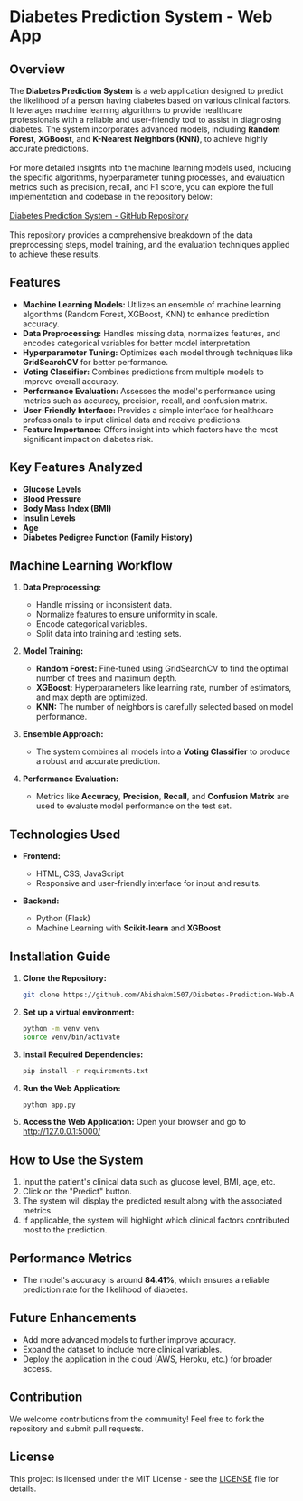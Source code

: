 # Diabetes Prediction System - Web App

## Overview
The **Diabetes Prediction System** is a web application designed to predict the likelihood of a person having diabetes based on various clinical factors. It leverages machine learning algorithms to provide healthcare professionals with a reliable and user-friendly tool to assist in diagnosing diabetes. The system incorporates advanced models, including **Random Forest**, **XGBoost**, and **K-Nearest Neighbors (KNN)**, to achieve highly accurate predictions.
<br> <br>For more detailed insights into the machine learning models used, including the specific algorithms, hyperparameter tuning processes, and evaluation metrics such as precision, recall, and F1 score, you can explore the full implementation and codebase in the repository below:
 <br> <br>[Diabetes Prediction System - GitHub Repository](https://github.com/Abishakm1507/Diabetes-Prediction)
 <br> <br>This repository provides a comprehensive breakdown of the data preprocessing steps, model training, and the evaluation techniques applied to achieve these results.

## Features
- **Machine Learning Models:** Utilizes an ensemble of machine learning algorithms (Random Forest, XGBoost, KNN) to enhance prediction accuracy.
- **Data Preprocessing:** Handles missing data, normalizes features, and encodes categorical variables for better model interpretation.
- **Hyperparameter Tuning:** Optimizes each model through techniques like **GridSearchCV** for better performance.
- **Voting Classifier:** Combines predictions from multiple models to improve overall accuracy.
- **Performance Evaluation:** Assesses the model's performance using metrics such as accuracy, precision, recall, and confusion matrix.
- **User-Friendly Interface:** Provides a simple interface for healthcare professionals to input clinical data and receive predictions.
- **Feature Importance:** Offers insight into which factors have the most significant impact on diabetes risk.

## Key Features Analyzed
- **Glucose Levels**
- **Blood Pressure**
- **Body Mass Index (BMI)**
- **Insulin Levels**
- **Age**
- **Diabetes Pedigree Function (Family History)**

## Machine Learning Workflow
1. **Data Preprocessing:**
   - Handle missing or inconsistent data.
   - Normalize features to ensure uniformity in scale.
   - Encode categorical variables.
   - Split data into training and testing sets.

2. **Model Training:**
   - **Random Forest:** Fine-tuned using GridSearchCV to find the optimal number of trees and maximum depth.
   - **XGBoost:** Hyperparameters like learning rate, number of estimators, and max depth are optimized.
   - **KNN:** The number of neighbors is carefully selected based on model performance.

3. **Ensemble Approach:**
   - The system combines all models into a **Voting Classifier** to produce a robust and accurate prediction.

4. **Performance Evaluation:**
   - Metrics like **Accuracy**, **Precision**, **Recall**, and **Confusion Matrix** are used to evaluate model performance on the test set.

## Technologies Used
- **Frontend:**
  - HTML, CSS, JavaScript
  - Responsive and user-friendly interface for input and results.
  
- **Backend:**
  - Python (Flask)
  - Machine Learning with **Scikit-learn** and **XGBoost**
  
## Installation Guide

1. **Clone the Repository:**
   ```bash
   git clone https://github.com/Abishakm1507/Diabetes-Prediction-Web-App.git
   
1. **Set up a virtual environment:**
   ```bash
   python -m venv venv
   source venv/bin/activate 


3. **Install Required Dependencies:**
   ```bash
   pip install -r requirements.txt

4. **Run the Web Application:**
   ```bash
   python app.py

5. **Access the Web Application:**  Open your browser and go to http://127.0.0.1:5000/

## How to Use the System

1. Input the patient's clinical data such as glucose level, BMI, age, etc.
2. Click on the "Predict" button.
3. The system will display the predicted result along with the associated metrics.
4. If applicable, the system will highlight which clinical factors contributed most to the prediction.

## Performance Metrics

- The model's accuracy is around **84.41%**, which ensures a reliable prediction rate for the likelihood of diabetes.

## Future Enhancements

- Add more advanced models to further improve accuracy.
- Expand the dataset to include more clinical variables.
- Deploy the application in the cloud (AWS, Heroku, etc.) for broader access.

## Contribution

We welcome contributions from the community! Feel free to fork the repository and submit pull requests.

## License
This project is licensed under the MIT License - see the [LICENSE](LICENSE) file for details.

